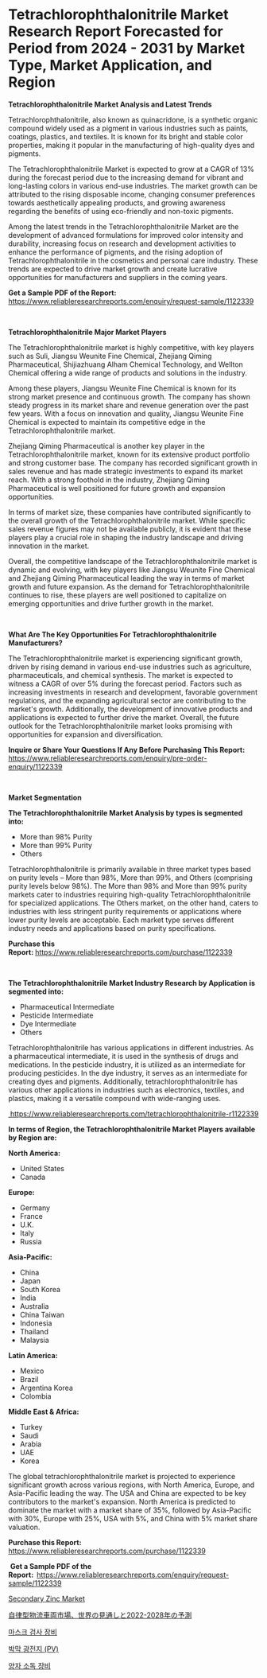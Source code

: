 <p><h1>Tetrachlorophthalonitrile Market Research Report Forecasted for Period from 2024 -  2031 by Market Type, Market Application, and Region</h1></p><p><strong>Tetrachlorophthalonitrile Market Analysis and Latest Trends</strong></p>
<p><p>Tetrachlorophthalonitrile, also known as quinacridone, is a synthetic organic compound widely used as a pigment in various industries such as paints, coatings, plastics, and textiles. It is known for its bright and stable color properties, making it popular in the manufacturing of high-quality dyes and pigments.</p><p>The Tetrachlorophthalonitrile Market is expected to grow at a CAGR of 13% during the forecast period due to the increasing demand for vibrant and long-lasting colors in various end-use industries. The market growth can be attributed to the rising disposable income, changing consumer preferences towards aesthetically appealing products, and growing awareness regarding the benefits of using eco-friendly and non-toxic pigments.</p><p>Among the latest trends in the Tetrachlorophthalonitrile Market are the development of advanced formulations for improved color intensity and durability, increasing focus on research and development activities to enhance the performance of pigments, and the rising adoption of Tetrachlorophthalonitrile in the cosmetics and personal care industry. These trends are expected to drive market growth and create lucrative opportunities for manufacturers and suppliers in the coming years.</p></p>
<p><strong>Get a Sample PDF of the Report:&nbsp;</strong> <a href="https://www.reliableresearchreports.com/enquiry/request-sample/1122339">https://www.reliableresearchreports.com/enquiry/request-sample/1122339</a></p>
<p>&nbsp;</p>
<p><strong>Tetrachlorophthalonitrile Major Market Players</strong></p>
<p><p>The Tetrachlorophthalonitrile market is highly competitive, with key players such as Suli, Jiangsu Weunite Fine Chemical, Zhejiang Qiming Pharmaceutical, Shijiazhuang Alham Chemical Technology, and Wellton Chemical offering a wide range of products and solutions in the industry.</p><p>Among these players, Jiangsu Weunite Fine Chemical is known for its strong market presence and continuous growth. The company has shown steady progress in its market share and revenue generation over the past few years. With a focus on innovation and quality, Jiangsu Weunite Fine Chemical is expected to maintain its competitive edge in the Tetrachlorophthalonitrile market.</p><p>Zhejiang Qiming Pharmaceutical is another key player in the Tetrachlorophthalonitrile market, known for its extensive product portfolio and strong customer base. The company has recorded significant growth in sales revenue and has made strategic investments to expand its market reach. With a strong foothold in the industry, Zhejiang Qiming Pharmaceutical is well positioned for future growth and expansion opportunities.</p><p>In terms of market size, these companies have contributed significantly to the overall growth of the Tetrachlorophthalonitrile market. While specific sales revenue figures may not be available publicly, it is evident that these players play a crucial role in shaping the industry landscape and driving innovation in the market.</p><p>Overall, the competitive landscape of the Tetrachlorophthalonitrile market is dynamic and evolving, with key players like Jiangsu Weunite Fine Chemical and Zhejiang Qiming Pharmaceutical leading the way in terms of market growth and future expansion. As the demand for Tetrachlorophthalonitrile continues to rise, these players are well positioned to capitalize on emerging opportunities and drive further growth in the market.</p></p>
<p>&nbsp;</p>
<p><strong>What Are The Key Opportunities For Tetrachlorophthalonitrile Manufacturers?</strong></p>
<p><p>The Tetrachlorophthalonitrile market is experiencing significant growth, driven by rising demand in various end-use industries such as agriculture, pharmaceuticals, and chemical synthesis. The market is expected to witness a CAGR of over 5% during the forecast period. Factors such as increasing investments in research and development, favorable government regulations, and the expanding agricultural sector are contributing to the market's growth. Additionally, the development of innovative products and applications is expected to further drive the market. Overall, the future outlook for the Tetrachlorophthalonitrile market looks promising with opportunities for expansion and diversification.</p></p>
<p><strong>Inquire or Share Your Questions If Any Before Purchasing This Report:</strong> <a href="https://www.reliableresearchreports.com/enquiry/pre-order-enquiry/1122339">https://www.reliableresearchreports.com/enquiry/pre-order-enquiry/1122339</a></p>
<p>&nbsp;</p>
<p><strong>Market Segmentation</strong></p>
<p><strong>The Tetrachlorophthalonitrile Market Analysis by types is segmented into:</strong></p>
<p><ul><li>More than 98% Purity</li><li>More than 99% Purity</li><li>Others</li></ul></p>
<p><p>Tetrachlorophthalonitrile is primarily available in three market types based on purity levels – More than 98%, More than 99%, and Others (comprising purity levels below 98%). The More than 98% and More than 99% purity markets cater to industries requiring high-quality Tetrachlorophthalonitrile for specialized applications. The Others market, on the other hand, caters to industries with less stringent purity requirements or applications where lower purity levels are acceptable. Each market type serves different industry needs and applications based on purity specifications.</p></p>
<p><strong>Purchase this Report:&nbsp;</strong><a href="https://www.reliableresearchreports.com/purchase/1122339">https://www.reliableresearchreports.com/purchase/1122339</a></p>
<p>&nbsp;</p>
<p><strong>The Tetrachlorophthalonitrile Market Industry Research by Application is segmented into:</strong></p>
<p><ul><li>Pharmaceutical Intermediate</li><li>Pesticide Intermediate</li><li>Dye Intermediate</li><li>Others</li></ul></p>
<p><p>Tetrachlorophthalonitrile has various applications in different industries. As a pharmaceutical intermediate, it is used in the synthesis of drugs and medications. In the pesticide industry, it is utilized as an intermediate for producing pesticides. In the dye industry, it serves as an intermediate for creating dyes and pigments. Additionally, tetrachlorophthalonitrile has various other applications in industries such as electronics, textiles, and plastics, making it a versatile compound with wide-ranging uses.</p></p>
<p><a href="https://www.reliableresearchreports.com/tetrachlorophthalonitrile-r1122339">&nbsp;https://www.reliableresearchreports.com/tetrachlorophthalonitrile-r1122339</a></p>
<p><strong>In terms of Region, the Tetrachlorophthalonitrile Market Players available by Region are:</strong></p>
<p>
    <p> <strong> North America: </strong>
        <ul>
            <li>United States</li>
            <li>Canada</li>
        </ul>
        </p> 
    <p> <strong> Europe: </strong>
        <ul>
            <li>Germany</li>
            <li>France</li>
            <li>U.K.</li>
            <li>Italy</li>
            <li>Russia</li>
        </ul>
        </p> 
    <p> <strong> Asia-Pacific: </strong>
        <ul>
            <li>China</li>
            <li>Japan</li>
            <li>South Korea</li>
            <li>India</li>
            <li>Australia</li>
            <li>China Taiwan</li>
            <li>Indonesia</li>
            <li>Thailand</li>
            <li>Malaysia</li>
        </ul>
        </p> 
    <p> <strong> Latin America: </strong>
        <ul>
            <li>Mexico</li>
            <li>Brazil</li>
            <li>Argentina Korea</li>
            <li>Colombia</li>
        </ul>
        </p> 
    <p> <strong> Middle East & Africa: </strong>
        <ul>
            <li>Turkey</li>
            <li>Saudi</li>
            <li>Arabia</li>
            <li>UAE</li>
            <li>Korea</li>
        </ul>
    </p>
    </p>
<p><p>The global tetrachlorophthalonitrile market is projected to experience significant growth across various regions, with North America, Europe, and Asia-Pacific leading the way. The USA and China are expected to be key contributors to the market's expansion. North America is predicted to dominate the market with a market share of 35%, followed by Asia-Pacific with 30%, Europe with 25%, USA with 5%, and China with 5% market share valuation.</p></p>
<p><strong>Purchase this Report: </strong><a href="https://www.reliableresearchreports.com/purchase/1122339">https://www.reliableresearchreports.com/purchase/1122339</a></p>
<p>&nbsp;<strong>Get a Sample PDF of the Report:&nbsp;&nbsp;</strong><a href="https://www.reliableresearchreports.com/enquiry/request-sample/1122339">https://www.reliableresearchreports.com/enquiry/request-sample/1122339</a></p>
<p><strong></strong></p>
<p><p><a href="https://github.com/arionmp/Market-Research-Report-List-3/blob/main/secondary-zinc-market.md">Secondary Zinc Market</a></p><p><a href="https://medium.com/@jeromeboyer1970/%E8%87%AA%E5%BE%8B%E7%89%A9%E6%B5%81%E8%BB%8A%E4%B8%A1%E5%B8%82%E5%A0%B4%E3%81%AB%E9%96%A2%E3%81%99%E3%82%8B%E6%B4%9E%E5%AF%9F-%E3%82%B0%E3%83%AD%E3%83%BC%E3%83%90%E3%83%AB%E5%B1%95%E6%9C%9B%E3%81%8A%E3%82%88%E3%81%B32022-2028%E5%B9%B4%E3%81%AE%E4%BA%88%E6%B8%AC%E6%A5%AD%E7%95%8C-%E5%B8%82%E5%A0%B4%E3%81%AE%E8%B2%A1%E5%8B%99%E7%8A%B6%E6%B3%81-%E5%B8%82%E5%A0%B4%E8%A6%8F%E6%A8%A1-2031%E5%B9%B4%E3%81%BE%E3%81%A7%E3%81%AE%E5%8F%8E%E7%9B%8A%E5%88%86%E6%9E%90-dc85e8359418">自律型物流車両市場、世界の見通しと2022-2028年の予測</a></p><p><a href="https://medium.com/@bryanturray6576/%EB%A7%88%EC%8A%A4%ED%81%AC-%EA%B2%80%EC%82%AC-%EC%9E%A5%EB%B9%84-%EC%8B%9C%EC%9E%A5-%EA%B7%9C%EB%AA%A8-%EC%A0%90%EC%9C%A0%EC%9C%A8-%EB%B0%8F-%ED%8A%B8%EB%A0%8C%EB%93%9C-%EB%B6%84%EC%84%9D-%EB%B3%B4%EA%B3%A0%EC%84%9C-%EC%A0%9C%ED%92%88%EB%B3%84-%EB%8B%A4%EC%9D%B4-%ED%88%AC-%EB%8B%A4%EC%9D%B4-dd-%EB%A9%94%EC%86%8C%EB%93%9C-%EB%8B%A4%EC%9D%B4-%ED%88%AC-%EB%8D%B0%EC%9D%B4%ED%84%B0%EB%B2%A0%EC%9D%B4%EC%8A%A4-db-%EB%A9%94%EC%86%8C%EB%93%9C-%EB%B0%8F-%EC%84%B8%EA%B7%B8%EB%A8%BC%ED%8A%B8-%EC%98%88%EC%B8%A1-2024%EB%85%84-4c25431203e8">마스크 검사 장비</a></p><p><a href="https://medium.com/@bryanturray6576/%EC%96%87%EC%9D%80-%EB%A7%89-%ED%83%9C%EC%96%91%EC%A0%84%EC%A7%80-pv-%EC%8B%9C%EC%9E%A5-%EA%B7%9C%EB%AA%A8%EA%B0%80-%EC%97%B0%ED%8F%89%EA%B7%A0-%EC%84%B1%EC%9E%A5%EB%A5%A0-%EB%A1%9C-%EC%A6%9D%EA%B0%80%ED%95%98%EA%B3%A0-%EC%9E%88%EC%9C%BC%EB%A9%B0-%EB%B3%B8-%EB%B3%B4%EA%B3%A0%EC%84%9C%EB%8A%94-%EC%8B%9C%EC%9E%A5-%EC%84%B8%EB%B6%84%ED%99%94-%EC%84%B1%EC%9E%A5-%EB%B0%8F-2024%EB%85%84%EB%B6%80%ED%84%B0-2031%EB%85%84%EA%B9%8C%EC%A7%80%EC%9D%98-%EC%98%88%EC%B8%A1-%EB%B6%84%EC%84%9D%EC%9D%84-%EB%8B%A4%EB%A3%B9%EB%8B%88%EB%8B%A4-472f025daa75">박막 광전지 (PV)</a></p><p><a href="https://github.com/laholand/Market-Research-Report-List-4/blob/main/8546434139793.md">양자 소독 장비</a></p></p>